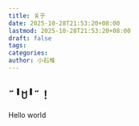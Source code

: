 ```yaml
---
title: 关于
date: 2025-10-28T21:53:20+08:00
lastmod: 2025-10-28T21:53:20+08:00
draft: false
tags:
categories:
author: 小石堆
---
```

## ˶╹ꇴ╹˶！
Hello world